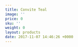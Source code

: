 ```yaml
---
title: Convite Teal
image: ''
price: 0
sku: ''
weight: 0
layout: products
date: 2017-11-07 14:46:26 +0000
---
```


